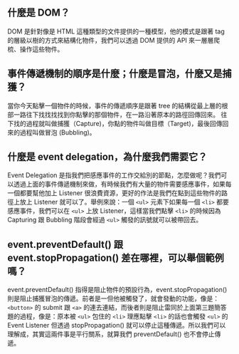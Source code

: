 ## 什麼是 DOM？
DOM 是針對像是 HTML 這種類型的文件提供的一種模型，他的模式是跟著 tag 的層級以樹的方式來結構化物件，我們可以透過 DOM 提供的 API 來一層層爬梳、操作這些物件。

## 事件傳遞機制的順序是什麼；什麼是冒泡，什麼又是捕獲？
當你今天點擊一個物件的時候，事件的傳遞順序是跟著 tree 的結構從最上層的根部一路往下找找找找到你點擊的那個物件，在一路沿著原本的路徑回傳回來。
往下找的過程就叫做捕獲（Capture)，你點的物件叫做目標（Target)，最後回傳回來的過程叫做冒泡 (Bubbling)。

## 什麼是 event delegation，為什麼我們需要它？
Event Delegation 是指我們把感應事件的工作交給別的節點，怎麼做呢？我們可以透過上面的事件傳遞機制來做，有時候我們有大量的物件需要感應事件，如果每一個都要幫他加上 Listener 很浪費資源，更好的作法是我們在點到這些物件的路徑上放上 Listener 就可以了。舉例來說：一個 `<ul>` 元素下如果每一個 `<li>` 都要感應事件，我們可以在 `<ul>` 上放 Listener，這樣當我們點擊 `<li>` 的時候因為 Capturing 跟 Bubbling 階段會經過 `<ul>` 觸發的訊號就可以被帶回去。

## event.preventDefault() 跟 event.stopPropagation() 差在哪裡，可以舉個範例嗎？
event.preventDefault() 指得是阻止物件的預設行為，event.stopPropagation() 則是阻止捕獲冒泡的傳遞。前者是一但他被觸發了，就會發動的功能，像是：`<button>` 的 submit 跟 `<a>` 的連去連結，而後者則是阻止雷同於上面第三題簡答題的過程，像是：原本被 `<ul>` 包住的 `<li>` 理應點擊 `<li>` 的話也會觸發 `<ul>` 的 Event Listener 但透過 stopPropagation() 就可以停止這種傳遞。所以我們可以理解成，其實這兩件事是平行關系，就算我們 preventDefault() 也不會停止傳遞。